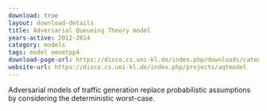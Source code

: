 ```yaml
---
download: true
layout: download-details
title: Adversarial Queueing Theory model
years-active: 2012-2014
category: models
tags: model omnetpp4
download-page-url: https://disco.cs.uni-kl.de/index.php/downloads/category/9-aqt
website-url: https://disco.cs.uni-kl.de/index.php/projects/aqtmodel
---
```


Adversarial models of traffic generation replace probabilistic assumptions by
considering the deterministic worst-case.
